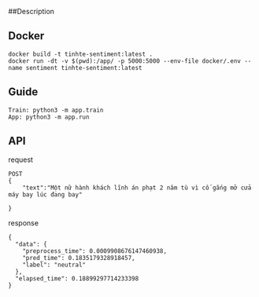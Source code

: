 ##Description
## Docker
```
docker build -t tinhte-sentiment:latest .
docker run -dt -v $(pwd):/app/ -p 5000:5000 --env-file docker/.env --name sentiment tinhte-sentiment:latest
```

## Guide
```
Train: python3 -m app.train
App: python3 -m app.run
```
## API
request
```
POST
{
    "text":"Một nữ hành khách lĩnh án phạt 2 năm tù vì cố gắng mở cửa máy bay lúc đang bay"
    
}
```
response
```
{
  "data": {
    "preprocess_time": 0.0009908676147460938,
    "pred_time": 0.1835179328918457,
    "label": "neutral"
  },
  "elapsed_time": 0.18899297714233398
}
```